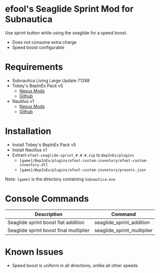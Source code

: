 # efool's Seaglide Sprint Mod for Subnautica

Use sprint button while using the seaglide for a speed boost.

- Does not consume extra charge
- Speed boost configurable

# Requirements

- Subnautica Living Large Update 71288
- Tobey's BepInEx Pack v5
	- [Nexus Mods](https://www.nexusmods.com/subnautica/mods/1108)
	- [Github](https://github.com/toebeann/BepInEx.Subnautica)
- Nautilus v1
	- [Nexus Mods](https://www.nexusmods.com/subnautica/mods/1262)
	- [Github](https://github.com/SubnauticaModding/Nautilus)

# Installation

- Install Tobey's BepInEx Pack v5
- Install Nautilus v1
- Extract `efool-seaglide-sprint_#.#.#.zip` to `BepInEx/plugins`
	- `[game]/BepInEx/plugins/efool-custom-inventory/efool-custom-inventory.dll`
	- `[game]/BepInEx/plugins/efool-custom-inventory/presets.json`

Note: `[game]` is the directory containing `Subnautica.exe`

# Console Commands

| Description                            | Command                    |
| -------------------------------------- | -------------------------- |
| Seaglide sprint boost flat addition    | seaglide_sprint_addition   |
| Seaglide sprint boost final multiplier | seaglide_sprint_multiplier |

# Known Issues

- Speed boost is uniform in all directions, unlike all other speeds
